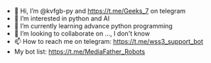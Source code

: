 - 👋 Hi, I’m @kvfgb-py and https://t.me/Geeks_7 on telegram
- 👀 I’m interested in python and AI
- 🌱 I’m currently learning advance python programming 
- 💞️ I’m looking to collaborate on ..., I don't know 
- 📫 How to reach me on telegram: https://t.me/wss3_support_bot
- My bot list: https://t.me/MediaFather_Robots

<!---
kvfgb-py/kvfgb-py is a ✨ special ✨ repository because its `README.md` (this file) appears on your GitHub profile.
You can click the Preview link to take a look at your changes.
--->
